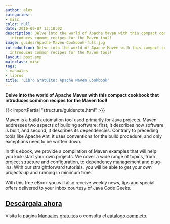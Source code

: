 ```yaml
---
author: alex
categories:
- misc
color: null
date: 2016-09-07 13:10:02
description: Delve into the world of Apache Maven with this compact cookbook that
  introduces common recipes for the Maven tool!
image: guides/Apache-Maven-Cookbook-full.jpg
introduction: Delve into the world of Apache Maven with this compact cookbook that
  introduces common recipes for the Maven tool!
layout: post.amp
mainclass: misc
tags:
- manuales
- libros
title: 'Libro Gratuito: Apache Maven Cookbook'
---
```


<figure>
   <amp-img on="tap:lightbox1" role="button" tabindex="0" layout="responsive" src="/img/guides/Apache-Maven-Cookbook-centered.jpg" alt="{{ title }}" title="{{ title }}" width="800" height="420">
   </amp-img>
</figure>

__Delve into the world of Apache Maven with this compact cookbook that introduces common recipes for the Maven tool!__

{{< importPartial "structure/guidenote.html" >}}

Maven is a build automation tool used primarily for Java projects. Maven addresses two aspects of building software: first, it describes how software is built, and second, it describes its dependencies. Contrary to preceding tools like Apache Ant, it uses conventions for the build procedure, and only exceptions need to be written down.

<!--more--><!--ad-->

In this ebook, we provide a compilation of Maven examples that will help you kick-start your own projects. We cover a wide range of topics, from project structure and configuration, to dependency management and plug-ins. With our straightforward tutorials, you will be able to get your own projects up and running in minimum time.

With this free eBook you will also receive weekly news, tips and special offers delivered to your inbox courtesy of Java Code Geeks.

<div class="button-post">
  <h2><a href="http://bashyc-blogspot.tradepub.com/c/pubRD.mpl?sr=oc&_t=oc:&qf=w_java30" target="_blank">Descárgala ahora</a></h2>
</div>

Visita la página [Manuales gratuitos][1] o consulta el [catálogo completo][2].

[1]: https://elbauldelprogramador.com/manuales-gratuitos/
[2]: http://elbauldelprogramador.tradepub.com/category/information-technology/1207/ "Catálogo completo de Guías gratuítas "
